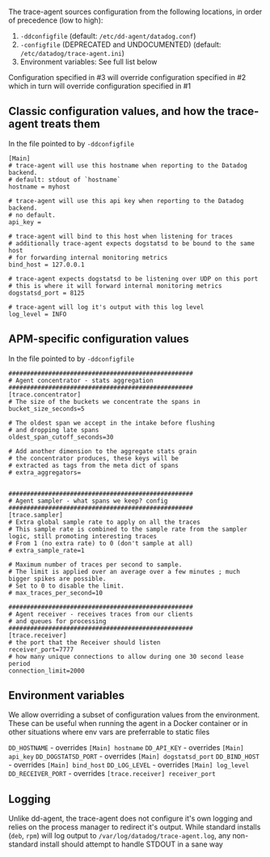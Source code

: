 The trace-agent sources configuration from the following locations, in order of precedence (low to high):

1. `-ddconfigfile` (default: `/etc/dd-agent/datadog.conf`)
2. `-configfile` (DEPRECATED and UNDOCUMENTED) (default: `/etc/datadog/trace-agent.ini`)
3. Environment variables: See full list below


Configuration specified in #3 will override configuration specified in #2 which in turn will override configuration specified in #1

## Classic configuration values, and how the trace-agent treats them
In the file pointed to by `-ddconfigfile`

```
[Main]
# trace-agent will use this hostname when reporting to the Datadog backend.
# default: stdout of `hostname`
hostname = myhost

# trace-agent will use this api key when reporting to the Datadog backend.
# no default.
api_key =

# trace-agent will bind to this host when listening for traces
# additionally trace-agent expects dogstatsd to be bound to the same host
# for forwarding internal monitoring metrics
bind_host = 127.0.0.1

# trace-agent expects dogstatsd to be listening over UDP on this port
# this is where it will forward internal monitoring metrics
dogstatsd_port = 8125

# trace-agent will log it's output with this log level
log_level = INFO
```

## APM-specific configuration values
In the file pointed to by `-ddconfigfile`

```
###################################################
# Agent concentrator - stats aggregation
###################################################
[trace.concentrator]
# The size of the buckets we concentrate the spans in
bucket_size_seconds=5

# The oldest span we accept in the intake before flushing
# and dropping late spans
oldest_span_cutoff_seconds=30

# Add another dimension to the aggregate stats grain
# the concentrator produces, these keys will be
# extracted as tags from the meta dict of spans
# extra_aggregators=


###################################################
# Agent sampler - what spans we keep? config
###################################################
[trace.sampler]
# Extra global sample rate to apply on all the traces
# This sample rate is combined to the sample rate from the sampler logic, still promoting interesting traces
# From 1 (no extra rate) to 0 (don't sample at all)
# extra_sample_rate=1

# Maximum number of traces per second to sample.
# The limit is applied over an average over a few minutes ; much bigger spikes are possible.
# Set to 0 to disable the limit.
# max_traces_per_second=10

###################################################
# Agent receiver - receives traces from our clients
# and queues for processing
###################################################
[trace.receiver]
# the port that the Receiver should listen
receiver_port=7777
# how many unique connections to allow during one 30 second lease period
connection_limit=2000

```


## Environment variables
We allow overriding a subset of configuration values from the environment. These
can be useful when running the agent in a Docker container or in other situations
where env vars are preferrable to static files

`DD_HOSTNAME` - overrides `[Main] hostname`
`DD_API_KEY` - overrides `[Main] api_key`
`DD_DOGSTATSD_PORT` - overrides `[Main] dogstatsd_port`
`DD_BIND_HOST` - overrides `[Main] bind_host`
`DD_LOG_LEVEL` - overrides `[Main] log_level`
`DD_RECEIVER_PORT` - overrides `[trace.receiver] receiver_port`


## Logging
Unlike dd-agent, the trace-agent does not configure it's own logging and relies on the process manager
to redirect it's output. While standard installs (`deb`, `rpm`) will log output to `/var/log/datadog/trace-agent.log`,
any non-standard install should attempt to handle STDOUT in a sane way
